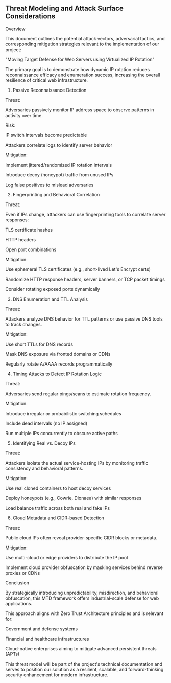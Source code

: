 ## Threat Modeling and Attack Surface Considerations

Overview

This document outlines the potential attack vectors, adversarial tactics, and corresponding mitigation strategies relevant to the implementation of our project:

"Moving Target Defense for Web Servers using Virtualized IP Rotation"

The primary goal is to demonstrate how dynamic IP rotation reduces reconnaissance efficacy and enumeration success, increasing the overall resilience of critical web infrastructure.

1. Passive Reconnaissance Detection

Threat:

Adversaries passively monitor IP address space to observe patterns in activity over time.

Risk:

IP switch intervals become predictable

Attackers correlate logs to identify server behavior

Mitigation:

Implement jittered/randomized IP rotation intervals

Introduce decoy (honeypot) traffic from unused IPs

Log false positives to mislead adversaries

2. Fingerprinting and Behavioral Correlation

Threat:

Even if IPs change, attackers can use fingerprinting tools to correlate server responses:

TLS certificate hashes

HTTP headers

Open port combinations

Mitigation:

Use ephemeral TLS certificates (e.g., short-lived Let's Encrypt certs)

Randomize HTTP response headers, server banners, or TCP packet timings

Consider rotating exposed ports dynamically

3. DNS Enumeration and TTL Analysis

Threat:

Attackers analyze DNS behavior for TTL patterns or use passive DNS tools to track changes.

Mitigation:

Use short TTLs for DNS records

Mask DNS exposure via fronted domains or CDNs

Regularly rotate A/AAAA records programmatically

4. Timing Attacks to Detect IP Rotation Logic

Threat:

Adversaries send regular pings/scans to estimate rotation frequency.

Mitigation:

Introduce irregular or probabilistic switching schedules

Include dead intervals (no IP assigned)

Run multiple IPs concurrently to obscure active paths

5. Identifying Real vs. Decoy IPs

Threat:

Attackers isolate the actual service-hosting IPs by monitoring traffic consistency and behavioral patterns.

Mitigation:

Use real cloned containers to host decoy services

Deploy honeypots (e.g., Cowrie, Dionaea) with similar responses

Load balance traffic across both real and fake IPs

6. Cloud Metadata and CIDR-based Detection

Threat:

Public cloud IPs often reveal provider-specific CIDR blocks or metadata.

Mitigation:

Use multi-cloud or edge providers to distribute the IP pool

Implement cloud provider obfuscation by masking services behind reverse proxies or CDNs

Conclusion

By strategically introducing unpredictability, misdirection, and behavioral obfuscation, this MTD framework offers industrial-scale defense for web applications.

This approach aligns with Zero Trust Architecture principles and is relevant for:

Government and defense systems

Financial and healthcare infrastructures

Cloud-native enterprises aiming to mitigate advanced persistent threats (APTs)

This threat model will be part of the project's technical documentation and serves to position our solution as a resilient, scalable, and forward-thinking security enhancement for modern infrastructure.